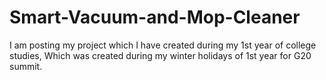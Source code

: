 # Smart-Vacuum-and-Mop-Cleaner
I am posting my project which I have created during my 1st year of college studies, Which was created during my winter holidays of 1st year for G20 summit.
